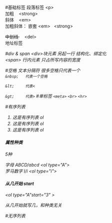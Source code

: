 #基础标签
段落标签 &lt;p&gt;   <br>
加粗  &nbsp;&nbsp; &lt;strong&gt;<br>
斜体  &nbsp;&nbsp; &lt;em&gt;<br>
加粗斜体： 嵌套  &lt;em&gt; &nbsp; &lt;strong&gt;<br>


 <del>中划线  </del>   &nbsp;&nbsp;&nbsp;  &lt;del&gt;            
地址标签     <address> 


#div & span
&lt;div&gt;块元素  另起一行  结构化、绑定化<br>
&lt;span&gt; 行内元素    只占所写内容的宽度
   
#空格
文本分隔符 很多空格只代表一个<br>
``&nbsp;   代表一个空格 ``

``&lt;     代表<``

``&gt;     代表>``
#单标签
``<meta>``
``<br>``
``<hr>``

#有序列表
<ol>
<li >这是有序列表 ol </li>
<li >这是有序列表 ol </li>
<li >这是有序列表 ol </li>
</ol>
<h4>属性种类</h4>  
5种

字母 ABCD/abcd   &lt;ol type="A"&gt; <br>
罗马数字 I/i   &lt;ol type="i"&gt;

<h4>从几开始 start </h4>
 &lt;ol type="A"start="3" &gt; 
 <p>从几开始就写几，和种类无关 </p>
 
#无序列表
